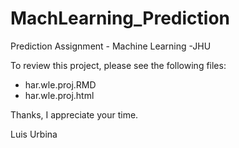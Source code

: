 # MachLearning_Prediction
Prediction Assignment - Machine Learning -JHU

To review this project, please see the following files:

* har.wle.proj.RMD
* har.wle.proj.html

Thanks, I appreciate your time.

Luis Urbina